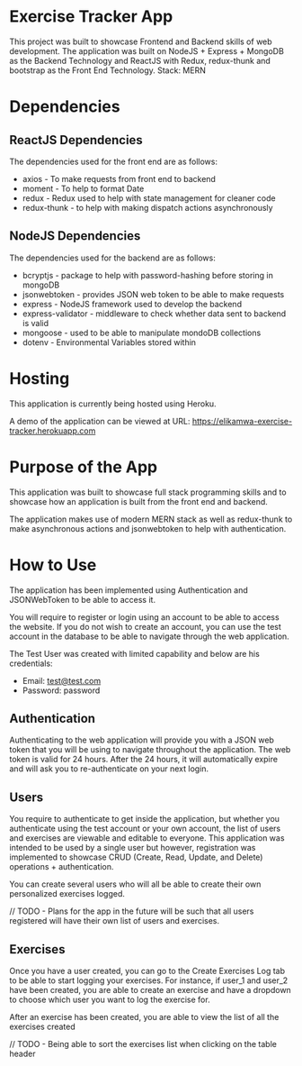# Exercise Tracker App

This project was built to showcase Frontend and Backend skills of web development.
The application was built on NodeJS + Express + MongoDB as the Backend Technology and ReactJS with Redux, redux-thunk and bootstrap as the Front End Technology.
Stack: MERN

# Dependencies
## ReactJS Dependencies
The dependencies used for the front end are as follows:
* axios             - To make requests from front end to backend
* moment            - To help to format Date
* redux             - Redux used to help with state management for cleaner code
* redux-thunk       - to help with making dispatch actions asynchronously

## NodeJS Dependencies
The dependencies used for the backend are as follows:
* bcryptjs          - package to help with password-hashing before storing in mongoDB
* jsonwebtoken      - provides JSON web token to be able to make requests
* express           - NodeJS framework used to develop the backend
* express-validator - middleware to check whether data sent to backend is valid
* mongoose          - used to be able to manipulate mondoDB collections
* dotenv            - Environmental Variables stored within

# Hosting
This application is currently being hosted using Heroku.

A demo of the application can be viewed at
URL: https://elikamwa-exercise-tracker.herokuapp.com

# Purpose of the App
This application was built to showcase full stack programming skills and to showcase how an application is built from the front end and backend.

The application makes use of modern MERN stack as well as redux-thunk to make asynchronous actions and jsonwebtoken to help with authentication.

# How to Use
The application has been implemented using Authentication and JSONWebToken to be able to access it.

You will require to register or login using an account to be able to access the website. If you do not wish to create an account, you can use the test account in the database to be able to navigate through the web application.

The Test User was created with limited capability and below are his credentials:
- Email: test@test.com
- Password: password

## Authentication
Authenticating to the web application will provide you with a JSON web token that you will be using to navigate throughout the application. The web token is valid for 24 hours. After the 24 hours, it will automatically expire and will ask you to re-authenticate on your next login.

## Users
You require to authenticate to get inside the application, but whether you authenticate using the test account or your own account, the list of users and exercises are viewable and editable to everyone. This application was intended to be used by a single user but however, registration was implemented to showcase CRUD (Create, Read, Update, and Delete) operations + authentication.

You can create several users who will all be able to create their own personalized exercises logged.

// TODO - Plans for the app in the future will be such that all users registered will have their own list of users and exercises.

## Exercises
Once you have a user created, you can go to the Create Exercises Log tab to be able to start logging your exercises. For instance, if user_1 and user_2 have been created, you are able to create an exercise and have a dropdown to choose which user you want to log the exercise for.

After an exercise has been created, you are able to view the list of all the exercises created

// TODO - Being able to sort the exercises list when clicking on the table header